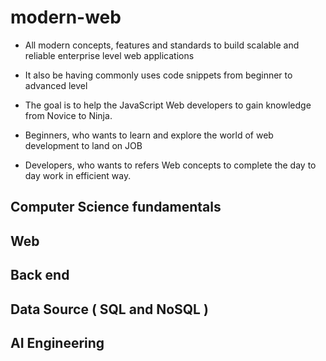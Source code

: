 # modern-web

  - All modern concepts, features and standards to build scalable and reliable enterprise level web applications

  - It also be having commonly uses code snippets from beginner to advanced level

  - The goal is to help the JavaScript Web developers to gain knowledge from Novice to Ninja. 

  - Beginners, who wants to learn and explore the world of web development to land on JOB

  - Developers, who wants to refers Web concepts to complete the day to day work in efficient way.
  
## Computer Science fundamentals 

## Web 

## Back end 

## Data Source ( SQL and NoSQL )

## AI Engineering
